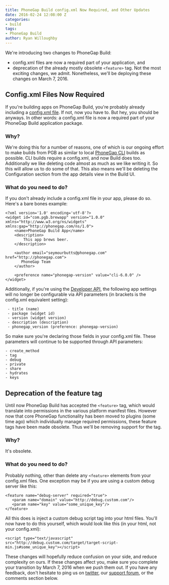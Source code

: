 ```yaml
---
title: PhoneGap Build config.xml Now Required, and Other Updates
date: 2016-02-24 12:08:00 Z
categories:
- build
tags:
- PhoneGap Build
author: Ryan Willoughby
---
```


We're introducing two changes to PhoneGap Build: 
- config.xml files are now a required part of your application, and
- deprecation of the already mostly obsolete `<feature>` tag. 
Not the most exciting changes, we admit. Nonetheless, we'll be deploying these changes on March 7, 2016.

## Config.xml Files Now Required

If you're building apps on PhoneGap Build, you're probably already including a <a href="http://docs.build.phonegap.com/en_US/configuring_basics.md.html#The%20Basics">config.xml file</a>. If not, now you have to. But hey, you should be anyways. In other words: a config.xml file is now a required part of your PhoneGap Build application package.

### Why?

We're doing this for a number of reasons, one of which is our ongoing effort to make builds from PGB as similar to local <a href="http://docs.phonegap.com/getting-started/1-install-phonegap/cli/">PhoneGap CLI</a> builds as possible. CLI builds require a config.xml, and now Build does too. Additionally we like deleting code almost as much as we like writing it. So this will allow us to do some of that. This also means we'll be deleting the Configuration section from the app details view in the Build UI.

### What do you need to do?

If you don't already include a config.xml file in your app, please do so. Here's a bare bones example:

	<?xml version='1.0' encoding='utf-8'?>
	<widget id="com.pgb.brewapp" version="1.0.0" xmlns="http://www.w3.org/ns/widgets" xmlns:gap="http://phonegap.com/ns/1.0">
		<name>PhoneGap Build App</name>
		<description>
			This app brews beer.
		</description>

		<author email="seymourbutts@phonegap.com" href="http://phonegap.com">
		   PhoneGap Team
		</author>

		<preference name="phonegap-version" value="cli-6.0.0" />
	</widget>

Additionally, if you're using the <a href="http://docs.build.phonegap.com/en_US/developer_api_write.md.html">Developer API</a>, the following app settings will no longer be configurable via API parameters (in brackets is the config.xml equivalent setting):

```
 - title (name)
 - package (widget id)
 - version (widget version)
 - description (description)
 - phonegap_version (preference: phonegap-version)
```

So make sure you're declaring those fields in your config.xml file. These parameters will continue to be supported through API parameters:

```
- create_method
- tag
- debug
- private
- share
- hydrates
- keys
```

## Deprecation of the feature tag

Until now PhoneGap Build has accepted the `<feature>` tag, which would translate into permissions in the various platform manifest files. However now that core PhoneGap functionality has been moved to plugins (some time ago) which individually manage required permissions, these feature tags have been made obsolete. Thus we'll be removing support for the tag.

### Why?

It's obsolete.

### What do you need to do?

Probably nothing, other than delete any `<feature>` elements from your config.xml files. One exception may be if you are using a custom debug server like this:

	<feature name="debug-server" required="true">
	   <param name="domain" value="http://debug.custom.com"/>
	   <param name="key" value="some_unique_key"/>
	</feature>

All this does is inject a custom debug script tag into your html files. You'll now have to do this yourself, which would look like this (in your html, not your config.xml):

	<script type="text/javascript" src="http://debug.custom.com/target/target-script-min.js#some_unique_key"></script>

These changes will hopefully reduce confusion on your side, and reduce complexity on ours. If these changes affect you, make sure you complete your transition by March 7, 2016 when we push them out. If you have any feedback, don't hesitate to ping us on <a href="http://twitter.com/PhoneGapBuild">twitter</a>, our <a href="http://forums.adobe.com/community/phonegap/build">support forum</a>, or the comments section below.
